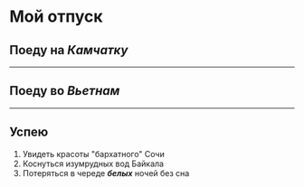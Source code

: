 # Мой отпуск

## Поеду на *Камчатку*

---
## Поеду **во _Вьетнам_**

---
## Успею
1. Увидеть красоты "бархатного" Сочи
2. Коснуться изумрудных вод Байкала
3. Потеряться в череде **_белых_** ночей без сна
